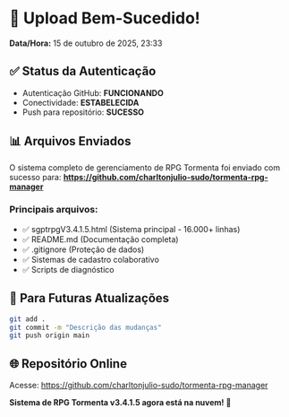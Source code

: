 # 🎉 Upload Bem-Sucedido!

**Data/Hora:** 15 de outubro de 2025, 23:33

## ✅ Status da Autenticação
- Autenticação GitHub: **FUNCIONANDO**
- Conectividade: **ESTABELECIDA**
- Push para repositório: **SUCESSO**

## 📊 Arquivos Enviados
O sistema completo de gerenciamento de RPG Tormenta foi enviado com sucesso para:
**https://github.com/charltonjulio-sudo/tormenta-rpg-manager**

### Principais arquivos:
- ✅ sgptrpgV3.4.1.5.html (Sistema principal - 16.000+ linhas)
- ✅ README.md (Documentação completa)
- ✅ .gitignore (Proteção de dados)
- ✅ Sistemas de cadastro colaborativo
- ✅ Scripts de diagnóstico

## 🔄 Para Futuras Atualizações
```bash
git add .
git commit -m "Descrição das mudanças"
git push origin main
```

## 🌐 Repositório Online
Acesse: https://github.com/charltonjulio-sudo/tormenta-rpg-manager

**Sistema de RPG Tormenta v3.4.1.5 agora está na nuvem! 🚀**
